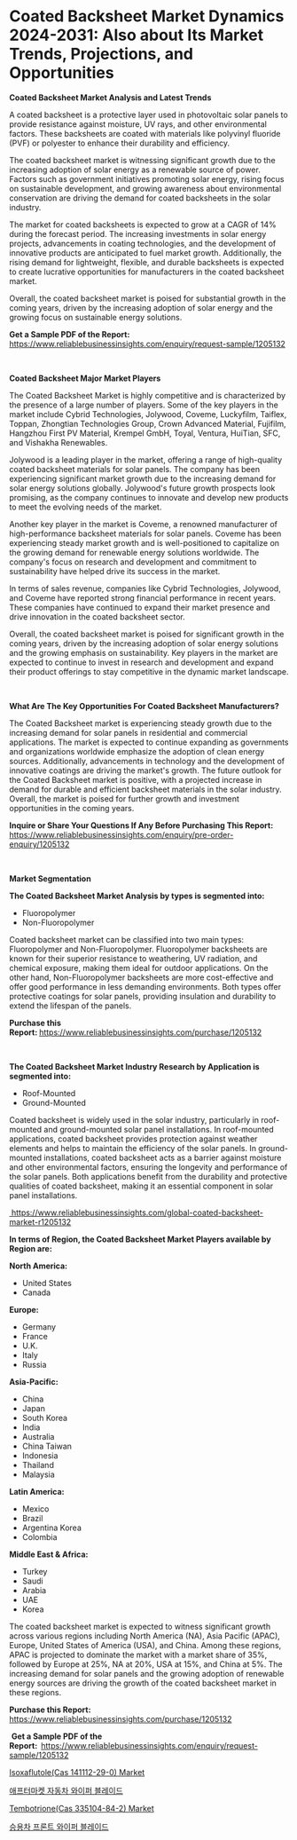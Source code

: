 <p><h1>Coated Backsheet Market Dynamics 2024-2031: Also about Its Market Trends, Projections, and Opportunities</h1></p><p><strong>Coated Backsheet Market Analysis and Latest Trends</strong></p>
<p><p>A coated backsheet is a protective layer used in photovoltaic solar panels to provide resistance against moisture, UV rays, and other environmental factors. These backsheets are coated with materials like polyvinyl fluoride (PVF) or polyester to enhance their durability and efficiency.</p><p>The coated backsheet market is witnessing significant growth due to the increasing adoption of solar energy as a renewable source of power. Factors such as government initiatives promoting solar energy, rising focus on sustainable development, and growing awareness about environmental conservation are driving the demand for coated backsheets in the solar industry.</p><p>The market for coated backsheets is expected to grow at a CAGR of 14% during the forecast period. The increasing investments in solar energy projects, advancements in coating technologies, and the development of innovative products are anticipated to fuel market growth. Additionally, the rising demand for lightweight, flexible, and durable backsheets is expected to create lucrative opportunities for manufacturers in the coated backsheet market.</p><p>Overall, the coated backsheet market is poised for substantial growth in the coming years, driven by the increasing adoption of solar energy and the growing focus on sustainable energy solutions.</p></p>
<p><strong>Get a Sample PDF of the Report:&nbsp;</strong> <a href="https://www.reliablebusinessinsights.com/enquiry/request-sample/1205132">https://www.reliablebusinessinsights.com/enquiry/request-sample/1205132</a></p>
<p>&nbsp;</p>
<p><strong>Coated Backsheet Major Market Players</strong></p>
<p><p>The Coated Backsheet Market is highly competitive and is characterized by the presence of a large number of players. Some of the key players in the market include Cybrid Technologies, Jolywood, Coveme, Luckyfilm, Taiflex, Toppan, Zhongtian Technologies Group, Crown Advanced Material, Fujifilm, Hangzhou First PV Material, Krempel GmbH, Toyal, Ventura, HuiTian, SFC, and Vishakha Renewables.</p><p>Jolywood is a leading player in the market, offering a range of high-quality coated backsheet materials for solar panels. The company has been experiencing significant market growth due to the increasing demand for solar energy solutions globally. Jolywood's future growth prospects look promising, as the company continues to innovate and develop new products to meet the evolving needs of the market.</p><p>Another key player in the market is Coveme, a renowned manufacturer of high-performance backsheet materials for solar panels. Coveme has been experiencing steady market growth and is well-positioned to capitalize on the growing demand for renewable energy solutions worldwide. The company's focus on research and development and commitment to sustainability have helped drive its success in the market.</p><p>In terms of sales revenue, companies like Cybrid Technologies, Jolywood, and Coveme have reported strong financial performance in recent years. These companies have continued to expand their market presence and drive innovation in the coated backsheet sector.</p><p>Overall, the coated backsheet market is poised for significant growth in the coming years, driven by the increasing adoption of solar energy solutions and the growing emphasis on sustainability. Key players in the market are expected to continue to invest in research and development and expand their product offerings to stay competitive in the dynamic market landscape.</p></p>
<p>&nbsp;</p>
<p><strong>What Are The Key Opportunities For Coated Backsheet Manufacturers?</strong></p>
<p><p>The Coated Backsheet market is experiencing steady growth due to the increasing demand for solar panels in residential and commercial applications. The market is expected to continue expanding as governments and organizations worldwide emphasize the adoption of clean energy sources. Additionally, advancements in technology and the development of innovative coatings are driving the market's growth. The future outlook for the Coated Backsheet market is positive, with a projected increase in demand for durable and efficient backsheet materials in the solar industry. Overall, the market is poised for further growth and investment opportunities in the coming years.</p></p>
<p><strong>Inquire or Share Your Questions If Any Before Purchasing This Report:</strong> <a href="https://www.reliablebusinessinsights.com/enquiry/pre-order-enquiry/1205132">https://www.reliablebusinessinsights.com/enquiry/pre-order-enquiry/1205132</a></p>
<p>&nbsp;</p>
<p><strong>Market Segmentation</strong></p>
<p><strong>The Coated Backsheet Market Analysis by types is segmented into:</strong></p>
<p><ul><li>Fluoropolymer</li><li>Non-Fluoropolymer</li></ul></p>
<p><p>Coated backsheet market can be classified into two main types: Fluoropolymer and Non-Fluoropolymer. Fluoropolymer backsheets are known for their superior resistance to weathering, UV radiation, and chemical exposure, making them ideal for outdoor applications. On the other hand, Non-Fluoropolymer backsheets are more cost-effective and offer good performance in less demanding environments. Both types offer protective coatings for solar panels, providing insulation and durability to extend the lifespan of the panels.</p></p>
<p><strong>Purchase this Report:&nbsp;</strong><a href="https://www.reliablebusinessinsights.com/purchase/1205132">https://www.reliablebusinessinsights.com/purchase/1205132</a></p>
<p>&nbsp;</p>
<p><strong>The Coated Backsheet Market Industry Research by Application is segmented into:</strong></p>
<p><ul><li>Roof-Mounted</li><li>Ground-Mounted</li></ul></p>
<p><p>Coated backsheet is widely used in the solar industry, particularly in roof-mounted and ground-mounted solar panel installations. In roof-mounted applications, coated backsheet provides protection against weather elements and helps to maintain the efficiency of the solar panels. In ground-mounted installations, coated backsheet acts as a barrier against moisture and other environmental factors, ensuring the longevity and performance of the solar panels. Both applications benefit from the durability and protective qualities of coated backsheet, making it an essential component in solar panel installations.</p></p>
<p><a href="https://www.reliablebusinessinsights.com/global-coated-backsheet-market-r1205132">&nbsp;https://www.reliablebusinessinsights.com/global-coated-backsheet-market-r1205132</a></p>
<p><strong>In terms of Region, the Coated Backsheet Market Players available by Region are:</strong></p>
<p>
    <p> <strong> North America: </strong>
        <ul>
            <li>United States</li>
            <li>Canada</li>
        </ul>
        </p> 
    <p> <strong> Europe: </strong>
        <ul>
            <li>Germany</li>
            <li>France</li>
            <li>U.K.</li>
            <li>Italy</li>
            <li>Russia</li>
        </ul>
        </p> 
    <p> <strong> Asia-Pacific: </strong>
        <ul>
            <li>China</li>
            <li>Japan</li>
            <li>South Korea</li>
            <li>India</li>
            <li>Australia</li>
            <li>China Taiwan</li>
            <li>Indonesia</li>
            <li>Thailand</li>
            <li>Malaysia</li>
        </ul>
        </p> 
    <p> <strong> Latin America: </strong>
        <ul>
            <li>Mexico</li>
            <li>Brazil</li>
            <li>Argentina Korea</li>
            <li>Colombia</li>
        </ul>
        </p> 
    <p> <strong> Middle East & Africa: </strong>
        <ul>
            <li>Turkey</li>
            <li>Saudi</li>
            <li>Arabia</li>
            <li>UAE</li>
            <li>Korea</li>
        </ul>
    </p>
    </p>
<p><p>The coated backsheet market is expected to witness significant growth across various regions including North America (NA), Asia Pacific (APAC), Europe, United States of America (USA), and China. Among these regions, APAC is projected to dominate the market with a market share of 35%, followed by Europe at 25%, NA at 20%, USA at 15%, and China at 5%. The increasing demand for solar panels and the growing adoption of renewable energy sources are driving the growth of the coated backsheet market in these regions.</p></p>
<p><strong>Purchase this Report: </strong><a href="https://www.reliablebusinessinsights.com/purchase/1205132">https://www.reliablebusinessinsights.com/purchase/1205132</a></p>
<p>&nbsp;<strong>Get a Sample PDF of the Report:&nbsp;&nbsp;</strong><a href="https://www.reliablebusinessinsights.com/enquiry/request-sample/1205132">https://www.reliablebusinessinsights.com/enquiry/request-sample/1205132</a></p>
<p><strong></strong></p>
<p><p><a href="https://github.com/AdrianaPaucek2023/Market-Research-Report-List-1/blob/main/isoxaflutolecas-141112-29-0-market.md">Isoxaflutole(Cas 141112-29-0) Market</a></p><p><a href="https://github.com/Gregost89076vddcv/Market-Research-Report-List-1/blob/main/5264130143891.md">애프터마켓 자동차 와이퍼 블레이드</a></p><p><a href="https://github.com/cheribeninsig/Market-Research-Report-List-1/blob/main/tembotrionecas-335104-84-2-market.md">Tembotrione(Cas 335104-84-2) Market</a></p><p><a href="https://github.com/anton65482023/Market-Research-Report-List-1/blob/main/5077391143890.md">승용차 프론트 와이퍼 블레이드</a></p></p>